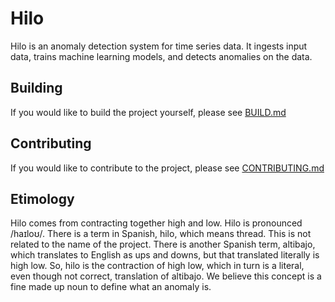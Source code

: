 # Hilo
Hilo is an anomaly detection system for time series data. It ingests input data,
trains machine learning models, and detects anomalies on the data.

## Building
If you would like to build the project yourself, please see
[BUILD.md](BUILD.md)

## Contributing
If you would like to contribute to the project, please see
[CONTRIBUTING.md](CONTRIBUTING.md)

## Etimology
Hilo comes from contracting together high and low. Hilo is pronounced
/haɪloʊ/. There is a term in Spanish, hilo, which means thread. This is not
related to the name of the project. There is another Spanish term, altibajo,
which translates to English as ups and downs, but that translated literally
is high low. So, hilo is the contraction of high low, which in turn is a
literal, even though not correct, translation of altibajo. We believe this
concept is a fine made up noun to define what an anomaly is.
